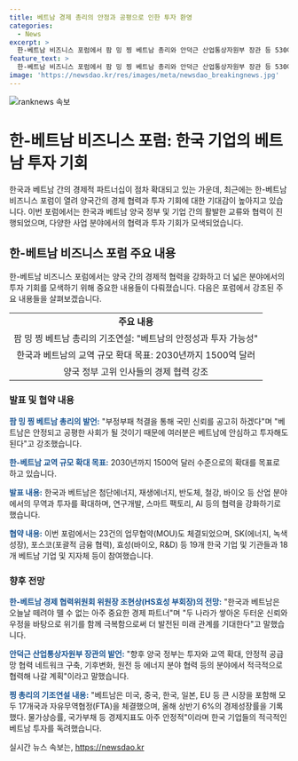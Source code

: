 ```yaml
---
title: 베트남 경제 총리의 안정과 공평으로 인한 투자 환영
categories:
  - News
excerpt: >
  한-베트남 비즈니스 포럼에서 팜 밍 찡 베트남 총리와 안덕근 산업통상자원부 장관 등 530여 명의 인사들이 참석했다. 찡 총리는 베트남의 안정성과 투자가치를 강조하며 한국과의 경제관계를 강화하겠다고 밝혔고, 양국 정부와 기업 간 23건의 업무협약(MOU)이 체결됐다. 이를 통해 한국과 베트남은 향후 교역 규모를 2030년까지 1500억 달러 수준으로 확대할 계획이며, 두 나라 간 무역과 투자 확대를 통해 협력을 강화할 예정이다.
feature_text: >
  한-베트남 비즈니스 포럼에서 팜 밍 찡 베트남 총리와 안덕근 산업통상자원부 장관 등 530여 명의 인사들이 참석했다. 찡 총리는 베트남의 안정성과 투자가치를 강조하며 한국과의 경제관계를 강화하겠다고 밝혔고, 양국 정부와 기업 간 23건의 업무협약(MOU)이 체결됐다. 이를 통해 한국과 베트남은 향후 교역 규모를 2030년까지 1500억 달러 수준으로 확대할 계획이며, 두 나라 간 무역과 투자 확대를 통해 협력을 강화할 예정이다.
image: 'https://newsdao.kr/res/images/meta/newsdao_breakingnews.jpg'
---
```


<p><img src="https://newsdao.kr/res/images/meta/newsdao_breakingnews.jpg" alt="ranknews 속보" /></p>

<h1>한-베트남 비즈니스 포럼: 한국 기업의 베트남 투자 기회</h1>

<p data-ke-size="size16">한국과 베트남 간의 경제적 파트너십이 점차 확대되고 있는 가운데, 최근에는 한-베트남 비즈니스 포럼이 열려 양국간의 경제 협력과 투자 기회에 대한 기대감이 높아지고 있습니다. 이번 포럼에서는 한국과 베트남 양국 정부 및 기업 간의 활발한 교류와 협력이 진행되었으며, 다양한 사업 분야에서의 협력과 투자 기회가 모색되었습니다.</p>

<h2 data-ke-size="size26">한-베트남 비즈니스 포럼 주요 내용</h2>

<p data-ke-size="size16">한-베트남 비즈니스 포럼에서는 양국 간의 경제적 협력을 강화하고 더 넓은 분야에서의 투자 기회를 모색하기 위해 중요한 내용들이 다뤄졌습니다. 다음은 포럼에서 강조된 주요 내용들을 살펴보겠습니다.</p>

<table>
    <tbody>
        <tr>
            <td style="text-align: center; height: 17px;"><b>주요 내용</b></td>
        </tr>
        <tr>
            <td style="text-align: center; height: 17px;">팜 밍 찡 베트남 총리의 기조연설: "베트남의 안정성과 투자 가능성"</td>
        </tr>
        <tr>
            <td style="text-align: center; height: 17px;">한국과 베트남의 교역 규모 확대 목표: 2030년까지 1500억 달러</td>
        </tr>
        <tr>
            <td style="text-align: center; height: 17px;">양국 정부 고위 인사들의 경제 협력 강조</td>
        </tr>
    </tbody>
</table>

<h3 data-ke-size="size24">발표 및 협약 내용</h3>

<p data-ke-size="size16"><b><span style="color: #1a5490;">팜 밍 찡 베트남 총리의 발언:</span></b> "부정부패 척결을 통해 국민 신뢰를 공고히 하겠다"며 "베트남은 안정되고 공평한 사회가 될 것이기 때문에 여러분은 베트남에 안심하고 투자해도 된다"고 강조했습니다.</p>

<p data-ke-size="size16"><b><span style="color: #1a5490;">한-베트남 교역 규모 확대 목표:</span></b> 2030년까지 1500억 달러 수준으로의 확대를 목표로 하고 있습니다.</p>

<p data-ke-size="size16"><b><span style="color: #1a5490;">발표 내용:</span></b> 한국과 베트남은 첨단에너지, 재생에너지, 반도체, 철강, 바이오 등 산업 분야에서의 무역과 투자를 확대하며, 연구개발, 스마트 팩토리, AI 등의 협력을 강화하기로 했습니다.</p>

<p data-ke-size="size16"><b><span style="color: #1a5490;">협약 내용:</span></b> 이번 포럼에서는 23건의 업무협약(MOU)도 체결되었으며, SK(에너지, 녹색성장), 포스코(포괄적 금융 협력), 효성(바이오, R&D) 등 19개 한국 기업 및 기관들과 18개 베트남 기업 및 지자체 등이 참여했습니다.</p>

<h3 data-ke-size="size24">향후 전망</h3>

<p data-ke-size="size16"><b><span style="color: #1a5490;">한-베트남 경제 협력위원회 위원장 조현상(HS효성 부회장)의 전망:</span></b> "한국과 베트남은 오늘날 떼려야 뗄 수 없는 아주 중요한 경제 파트너"며 "두 나라가 쌓아온 두터운 신뢰와 우정을 바탕으로 위기를 함께 극복함으로써 더 발전된 미래 관계를 기대한다"고 말했습니다.</p>

<p data-ke-size="size16"><b><span style="color: #1a5490;">안덕근 산업통상자원부 장관의 발언:</span></b> "향후 양국 정부는 투자와 교역 확대, 안정적 공급망 협력 네트워크 구축, 기후변화, 원전 등 에너지 분야 협력 등의 분야에서 적극적으로 협력해 나갈 계획"이라고 말했습니다.</p>

<p data-ke-size="size16"><b><span style="color: #1a5490;">찡 총리의 기조연설 내용:</span></b> "베트남은 미국, 중국, 한국, 일본, EU 등 큰 시장을 포함해 모두 17개국과 자유무역협정(FTA)을 체결했으며, 올해 상반기 6%의 경제성장률을 기록했다. 물가상승률, 국가부채 등 경제지표도 아주 안정적"이라며 한국 기업들의 적극적인 베트남 투자를 독려했습니다.</p>
실시간 뉴스 속보는, <a href="https://newsdao.kr" rel="dofollow">https://newsdao.kr</a>


